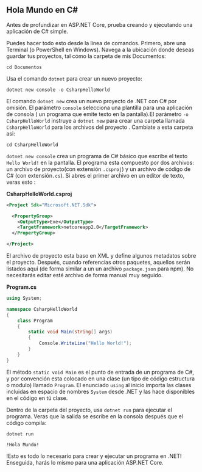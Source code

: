 ## Hola Mundo en C# #
Antes de profundizar en ASP.NET Core, prueba creando y ejecutando una aplicación de C# simple.

Puedes hacer todo esto desde la línea de comandos. Primero, abre una Terminal (o PowerShell en Windows). Navega a la ubicación donde deseas guardar tus proyectos, tal cómo la carpeta de mis Documentos:

```
cd Documentos
```

Usa el comando `dotnet` para crear un nuevo proyecto:

```
dotnet new console -o CsharpHelloWorld
```

El comando `dotnet new` crea un nuevo proyecto de .NET con C# por omisión. El parámetro `console` selecciona una plantilla para una aplicación de consola ( un programa que emite texto en la pantalla).El parámetro `-o CsharpHelloWorld` instruye a `dotnet new` para crear una carpeta llamada `CsharpHelloWorld` para los archivos del proyecto . Cambiate a esta carpeta asi:

```
cd CsharpHelloWorld
```

`dotnet new console` crea un programa de C# básico que escribe el texto `Hello World!` en la pantalla. El programa esta compuesto por dos archivos: un archivo de proyecto(con extensión `.csproj`) y un archivo de código de C# (con extensión`.cs`). Si abres el primer archivo en un editor de texto, veras esto :

**CsharpHelloWorld.csproj**

```xml
<Project Sdk="Microsoft.NET.Sdk">

  <PropertyGroup>
    <OutputType>Exe</OutputType>
    <TargetFramework>netcoreapp2.0</TargetFramework>
  </PropertyGroup>

</Project>
```

El archivo de proyecto esta baso en XML y define algunos metadatos sobre el proyecto. Después, cuando referencias otros paquetes, aquellos serán listados aquí (de forma similar a un un archivo `package.json` para npm). No necesitarás editar esté archivo de forma manual muy seguido.

**Program.cs**

```csharp
using System;

namespace CsharpHelloWorld
{
    class Program
    {
        static void Main(string[] args)
        {
            Console.WriteLine("Hello World!");
        }
    }
}
```

El método `static void Main` es el punto de entrada de un programa de C#, y por convención esta colocado en una clase (un tipo de código estructura o modulo) llamado `Program`. El enunciado `using` al inicio importa las clases incluidas en espacio de nombres `System` desde .NET y las hace disponibles en el código en tú clase.

Dentro de la carpeta del proyecto, usa `dotnet run` para ejecutar el programa. Veras que la salida se escribe en la consola después que el código compila:

```text
dotnet run

!Hola Mundo!
```

!Esto es todo lo necesario para crear y ejecutar un programa en .NET! Enseguida, harás lo mismo para una aplicación ASP.NET Core.